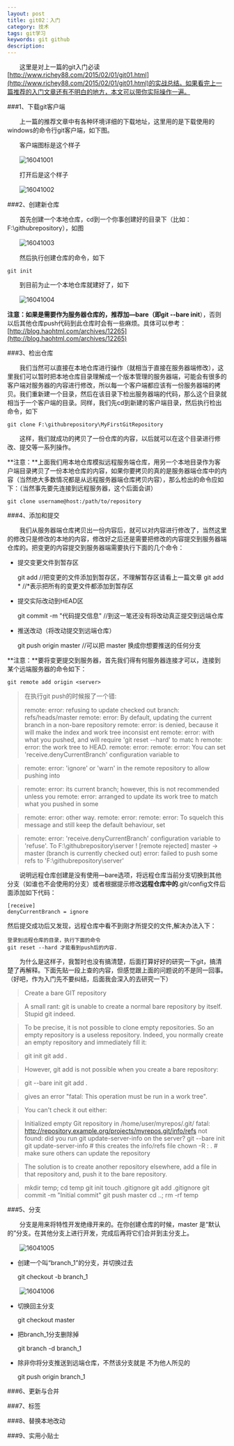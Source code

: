 ```yaml
---
layout: post
title: git02：入门
category: 技术
tags: git学习
keywords: git github 
description: 
---
```


　　这里是对上一篇的git入门必读[http://www.richey88.com/2015/02/01/git01.html](http://www.richey88.com/2015/02/01/git01.html)的实战总结。如果看完上一篇推荐的入门文章还有不明白的地方，本文可以带你实际操作一遍。

###1、下载git客户端

　　上一篇的推荐文章中有各种环境详细的下载地址，这里用的是下载使用的windows的命令行git客户端，如下图。

　　客户端图标是这个样子

　　![16041001](/public/img/tec/git02-1.jpg)

　　打开后是这个样子

　　![16041002](/public/img/tec/git02-2.jpg)

###2、创建新仓库

　　首先创建一个本地仓库，cd到一个你事创建好的目录下（比如：F:\githubrepository），如图

　　![16041003](/public/img/tec/git02-3.jpg)

　　然后执行创建仓库的命令，如下

	git init

　　到目前为止一个本地仓库就建好了，如下

　　![16041004](/public/img/tec/git02-4.jpg)

**注意：**如果是需要作为服务器仓库的，推荐加—bare（即**git --bare init**），否则以后其他仓库push代码到此仓库时会有一些麻烦。具体可以参考：[http://blog.haohtml.com/archives/12265](http://blog.haohtml.com/archives/12265)

###3、检出仓库

　　我们当然可以直接在本地仓库进行操作（就相当于直接在服务器端修改），这里我们可以暂时把本地仓库目录理解成一个版本管理的服务器端，可能会有很多的客户端对服务器的内容进行修改，所以每一个客户端都应该有一份服务器端的拷贝。我们重新建一个目录，然后在该目录下检出服务器端的代码，那么这个目录就相当于一个客户端的目录。同样，我们先cd到新建的客户端目录，然后执行检出命令，如下

	git clone F:\githubrepository\MyFirstGitRepository

　　这样，我们就成功的拷贝了一份仓库的内容，以后就可以在这个目录进行修改、提交等一系列操作。

**注意：**上面我们用本地仓库模拟远程服务端仓库，用另一个本地目录作为客户端目录拷贝了一份本地仓库的内容，如果你要拷贝的真的是服务器端仓库中的内容（当然绝大多数情况都是从远程服务器端仓库拷贝内容），那么检出的命令应如下：（当然事先要先连接到远程服务器，这个后面会讲）

	git clone username@host:/path/to/repository

###4、添加和提交

　　我们从服务器端仓库拷贝出一份内容后，就可以对内容进行修改了，当然这里的修改只是修改的本地的内容，修改好之后还是需要把修改的内容提交到服务器端仓库的。把变更的内容提交到服务器端需要执行下面的几个命令：

* 提交变更文件到暂存区

	git add <filename>  //把变更的文件添加到暂存区，不理解暂存区请看上一篇文章
	git add * //*表示把所有的变更文件都添加到暂存区

* 提交实际改动到HEAD区

	git commit -m "代码提交信息"  //到这一笔还没有将改动真正提交到远端仓库

* 推送改动（将改动提交到远端仓库）

	git push origin master    //可以把 master 换成你想要推送的任何分支

**注意：**要将变更提交到服务器，首先我们得有何服务器连接才可以，连接到某个远端服务器的命令如下：

	git remote add origin <server>

>在执行git push的时候报了一个错:
>
>remote: error: refusing to update checked out branch: refs/heads/master
remote: error: By default, updating the current branch in a non-bare repository
remote: error: is denied, because it will make the index and work tree inconsist
ent
remote: error: with what you pushed, and will require 'git reset --hard' to matc
h
remote: error: the work tree to HEAD.
remote: error:
remote: error: You can set 'receive.denyCurrentBranch' configuration variable to

>remote: error: 'ignore' or 'warn' in the remote repository to allow pushing into

>remote: error: its current branch; however, this is not recommended unless you
remote: error: arranged to update its work tree to match what you pushed in some

>remote: error: other way.
remote: error:
remote: error: To squelch this message and still keep the default behaviour, set

>remote: error: 'receive.denyCurrentBranch' configuration variable to 'refuse'.
To F:\githubrepository\server
 ! [remote rejected] master -> master (branch is currently checked out)
error: failed to push some refs to 'F:\githubrepository\server'

　　说明远程仓库创建是没有使用—bare选项，将远程仓库当前分支切换到其他分支（如谁也不会使用的分支）或者根据提示修改**远程仓库中的**.git/config文件后面添加如下代码：

	[receive]
	denyCurrentBranch = ignore

然后提交成功后又发现，远程仓库中看不到刚才所提交的文件,解决办法入下：

	登录到远程仓库的目录，执行下面的命令	
	git reset --hard 才能看到push后的内容.

　　为什么是这样子，我暂时也没有搞清楚，后面打算好好的研究一下git，搞清楚了再解释。下面先贴一段上查的内容，但感觉跟上面的问题说的不是同一回事。（好吧，作为入门先不要纠结，后面我会深入的去研究一下）

>Create a bare GIT repository

>A small rant: git is unable to create a normal bare repository by itself. Stupid git indeed.

>To be precise, it is not possible to clone empty repositories. So an empty repository is a useless repository. Indeed, you normally create an empty repository and immediately fill it:

>git init git add .

>However, git add is not possible when you create a bare repository:

>git --bare init git add .

>gives an error "fatal: This operation must be run in a work tree".

>You can't check it out either:

>Initialized empty Git repository in /home/user/myrepos/.git/ fatal: http://repository.example.org/projects/myrepos.git/info/refs not found: did you run git update-server-info on the server? git --bare init git update-server-info # this creates the info/refs file chown -R <user>:<group> . # make sure others can update the repository

>The solution is to create another repository elsewhere, add a file in that repository and, push it to the bare repository.

>mkdir temp; cd temp git init touch .gitignore git add .gitignore git commit -m "Initial commit" git push <url or path of bare repository> master cd ..; rm -rf temp


###5、分支

　　分支是用来将特性开发绝缘开来的。在你创建仓库的时候，master 是“默认的”分支。在其他分支上进行开发，完成后再将它们合并到主分支上。

　　![16041005](/public/img/tec/git02-5.jpg)

* 创建一个叫“branch_1”的分支，并切换过去

	 git checkout -b branch_1

　　![16041006](/public/img/tec/git02-6.jpg)

* 切换回主分支

	git checkout master

* 把branch_1分支删除掉

	git branch -d branch_1

* 除非你将分支推送到远端仓库，不然该分支就是 不为他人所见的

	git push origin branch_1

###6、更新与合并

###7、标签

###8、替换本地改动

###9、实用小贴士
